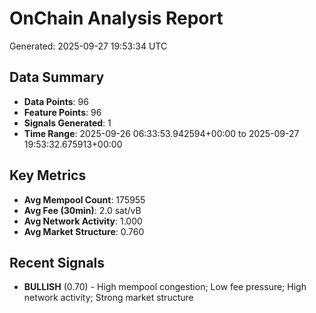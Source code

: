 # OnChain Analysis Report
Generated: 2025-09-27 19:53:34 UTC

## Data Summary
- **Data Points**: 96
- **Feature Points**: 96
- **Signals Generated**: 1
- **Time Range**: 2025-09-26 06:33:53.942594+00:00 to 2025-09-27 19:53:32.675913+00:00

## Key Metrics
- **Avg Mempool Count**: 175955
- **Avg Fee (30min)**: 2.0 sat/vB
- **Avg Network Activity**: 1.000
- **Avg Market Structure**: 0.760

## Recent Signals
- **BULLISH** (0.70) - High mempool congestion; Low fee pressure; High network activity; Strong market structure
